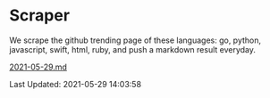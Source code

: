 # Scraper

We scrape the github trending page of these languages: go, python, javascript, swift, html, ruby, and push a markdown result everyday.

[2021-05-29.md](https://github.com/henson/Scraper/blob/master/2021-05-29.md)

Last Updated: 2021-05-29 14:03:58
